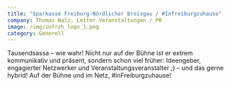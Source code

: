 ```yaml
---
title: "Sparkasse Freiburg-Nördlicher Breisgau / #Infreiburgzuhause"
company: Thomas Walz, Leiter Veranstaltungen / PR
image: /img/infrzh_logo_1.png
category: Generell
---
```

Tausendsassa – wie wahr! Nicht nur auf der Bühne ist er extrem kommunikativ und präsent, sondern schon viel früher: Ideengeber, engagierter Netzwerker und Veranstaltungsveranstalter ;) – und das gerne hybrid! Auf der Bühne und im Netz, #inFreiburgzuhause!